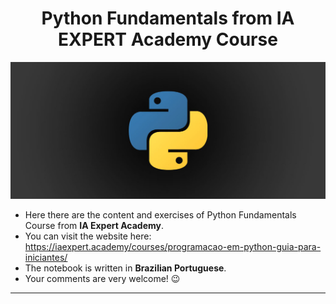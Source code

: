 <h1 align="center">
    Python Fundamentals from IA EXPERT Academy Course
</h1>

![picture alt](python-basics.jpg "python") 


- Here there are the content and exercises of Python Fundamentals Course from **IA Expert Academy**.
- You can visit the website here: https://iaexpert.academy/courses/programacao-em-python-guia-para-iniciantes/
- The notebook is written in **Brazilian Portuguese**.
- Your comments are very welcome! :wink:

---


